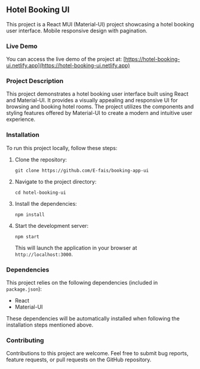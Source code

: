 ## Hotel Booking UI

This project is a React MUI (Material-UI) project showcasing a hotel booking user interface.
Mobile responsive design with pagination.

### Live Demo

You can access the live demo of the project at: [https://hotel-booking-ui.netlify.app](https://hotel-booking-ui.netlify.app)

### Project Description

This project demonstrates a hotel booking user interface built using React and Material-UI. It provides a visually appealing and responsive UI for browsing and booking hotel rooms. The project utilizes the components and styling features offered by Material-UI to create a modern and intuitive user experience.

### Installation

To run this project locally, follow these steps:

1. Clone the repository: 
   ```
   git clone https://github.com/E-fais/booking-app-ui
   ```

2. Navigate to the project directory:
   ```
   cd hotel-booking-ui
   ```

3. Install the dependencies:
   ```
   npm install
   ```

4. Start the development server:
   ```
   npm start
   ```

   This will launch the application in your browser at `http://localhost:3000`.

### Dependencies

This project relies on the following dependencies (included in `package.json`):

- React
- Material-UI

These dependencies will be automatically installed when following the installation steps mentioned above.

### Contributing

Contributions to this project are welcome. Feel free to submit bug reports, feature requests, or pull requests on the GitHub repository.
